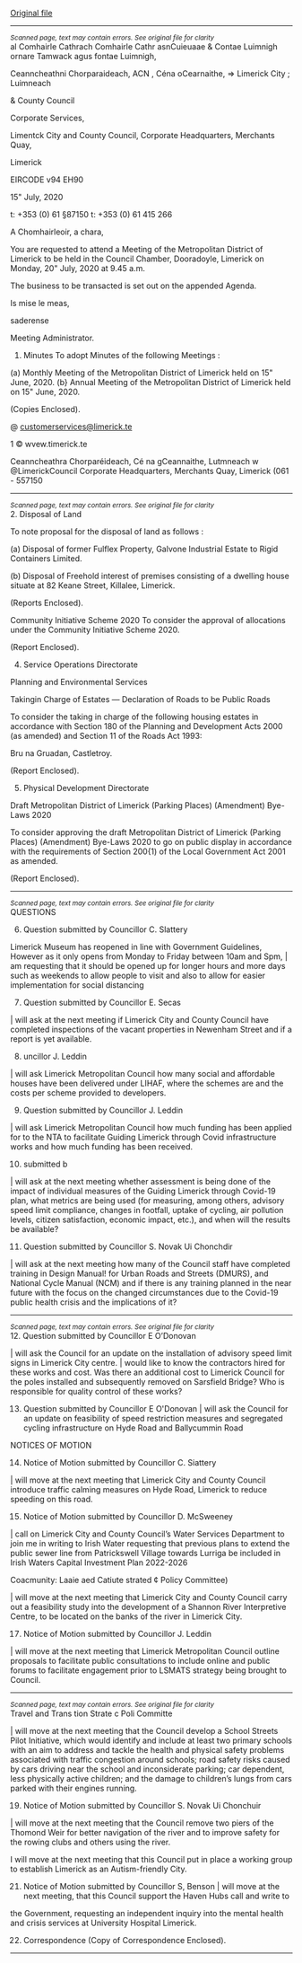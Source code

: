 [Original file](https://www.limerick.ie/sites/default/files/media/documents/2020-07/00-agenda-monthly-meeting-20th-july-2020.pdf)

---
*<small>Scanned page, text may contain errors. See original file for clarity</small>*  
al Comhairle Cathrach Comhairle Cathr asnCuieuaae
& Contae Luimnigh ornare Tamwack agus fontae Luimnigh,

Ceanncheathni Chorparaideach,
ACN , Céna oCearnaithe,
=> Limerick City ; Luimneach

& County Council

Corporate Services,

Limentck City and County Council,
Corporate Headquarters,
Merchants Quay,

Limerick

EIRCODE v94 EH90

15" July, 2020

t: +353 (0) 61 §87150
t: +353 (0) 61 415 266

A Chomhairleoir, a chara,

You are requested to attend a Meeting of the Metropolitan District of Limerick to be held in
the Council Chamber, Dooradoyle, Limerick on Monday, 20" July, 2020 at 9.45 a.m.

The business to be transacted is set out on the appended Agenda.

Is mise le meas,

saderense

Meeting Administrator.

1. Minutes
To adopt Minutes of the following Meetings :

(a) Monthly Meeting of the Metropolitan District of Limerick held on 15" June, 2020.
(b} Annual Meeting of the Metropolitan District of Limerick held on 15" June, 2020.

(Copies Enclosed).

@ customerservices@limerick.te

1 © wvew.timerick.te

Ceanncheathra Chorparéideach, Cé na gCeannaithe, Lutmneach w @LimerickCouncil
Corporate Headquarters, Merchants Quay, Limerick (061 - 557150


---
*<small>Scanned page, text may contain errors. See original file for clarity</small>*  
2. Disposal of Land

To note proposal for the disposal of land as follows :

(a) Disposal of former Fulflex Property, Galvone Industrial Estate to Rigid Containers
Limited.

(b) Disposal of Freehold interest of premises consisting of a dwelling house situate at
82 Keane Street, Killalee, Limerick.

(Reports Enclosed).

Community Initiative Scheme 2020
To consider the approval of allocations under the Community Initiative Scheme 2020.

(Report Enclosed).

4. Service Operations Directorate

Planning and Environmental Services

Takingin Charge of Estates — Declaration of Roads to be Public Roads

To consider the taking in charge of the following housing estates in accordance with Section
180 of the Planning and Development Acts 2000 (as amended) and Section 11 of the Roads
Act 1993:

Bru na Gruadan, Castletroy.

(Report Enclosed).

5. Physical Development Directorate

Draft Metropolitan District of Limerick (Parking Places) (Amendment) Bye-Laws 2020

To consider approving the draft Metropolitan District of Limerick (Parking Places)
(Amendment) Bye-Laws 2020 to go on public display in accordance with the requirements of
Section 200{1) of the Local Government Act 2001 as amended.

(Report Enclosed).


---
*<small>Scanned page, text may contain errors. See original file for clarity</small>*  
QUESTIONS

6. Question submitted by Councillor C. Slattery

Limerick Museum has reopened in line with Government Guidelines, However as it only opens
from Monday to Friday between 10am and Spm, | am requesting that it should be opened up
for longer hours and more days such as weekends to allow people to visit and also to allow
for easier implementation for social distancing

7. Question submitted by Councillor E. Secas

| will ask at the next meeting if Limerick City and County Council have completed inspections
of the vacant properties in Newenham Street and if a report is yet available.

8. uncillor J. Leddin

| will ask Limerick Metropolitan Council how many social and affordable houses have been
delivered under LIHAF, where the schemes are and the costs per scheme provided to
developers.

9. Question submitted by Councillor J. Leddin

| will ask Limerick Metropolitan Council how much funding has been applied for to the NTA to
facilitate Guiding Limerick through Covid infrastructure works and how much funding has
been received.

10. submitted b

| will ask at the next meeting whether assessment is being done of the impact of individual
measures of the Guiding Limerick through Covid-19 plan, what metrics are being used (for
measuring, among others, advisory speed limit compliance, changes in footfall, uptake of
cycling, air pollution levels, citizen satisfaction, economic impact, etc.), and when will the
results be available?

11. Question submitted by Councillor S. Novak Ui Chonchdir

| will ask at the next meeting how many of the Council staff have completed training in Design
Manual! for Urban Roads and Streets (DMURS), and National Cycle Manual (NCM) and if there
is any training planned in the near future with the focus on the changed circumstances due
to the Covid-19 public health crisis and the implications of it?


---
*<small>Scanned page, text may contain errors. See original file for clarity</small>*  
12. Question submitted by Councillor E O’Donovan

| will ask the Council for an update on the installation of advisory speed limit signs in Limerick
City centre. | would like to know the contractors hired for these works and cost. Was there
an additional cost to Limerick Council for the poles installed and subsequently removed on
Sarsfield Bridge? Who is responsible for quality control of these works?

13. Question submitted by Councillor E O'Donovan
| will ask the Council for an update on feasibility of speed restriction measures and segregated
cycling infrastructure on Hyde Road and Ballycummin Road

NOTICES OF MOTION

14. Notice of Motion submitted by Councillor C. Siattery

| will move at the next meeting that Limerick City and County Council introduce traffic calming
measures on Hyde Road, Limerick to reduce speeding on this road.

15. Notice of Motion submitted by Councillor D. McSweeney

| call on Limerick City and County Council’s Water Services Department to join me in writing
to Irish Water requesting that previous plans to extend the public sewer line from Patrickswell
Village towards Lurriga be included in Irish Waters Capital Investment Plan 2022-2026

Coacmunity: Laaie aed Catiute strated ¢ Policy Committee)

| will move at the next meeting that Limerick City and County Council carry out a feasibility
study into the development of a Shannon River Interpretive Centre, to be located on the
banks of the river in Limerick City.

17. Notice of Motion submitted by Councillor J. Leddin

| will move at the next meeting that Limerick Metropolitan Council outline proposals to
facilitate public consultations to include online and public forums to facilitate engagement
prior to LSMATS strategy being brought to Council.


---
*<small>Scanned page, text may contain errors. See original file for clarity</small>*  
Travel and Trans tion Strate c Poli Committe

| will move at the next meeting that the Council develop a School Streets Pilot Initiative, which
would identify and include at least two primary schools with an aim to address and tackle the
health and physical safety problems associated with traffic congestion around schools; road
safety risks caused by cars driving near the school and inconsiderate parking; car dependent,
less physically active children; and the damage to children’s lungs from cars parked with their
engines running.

19. Notice of Motion submitted by Councillor S. Novak Ui Chonchuir

| will move at the next meeting that the Council remove two piers of the Thomond Weir for
better navigation of the river and to improve safety for the rowing clubs and others using the
river.

I will move at the next meeting that this Council put in place a working group to establish
Limerick as an Autism-friendly City.

21. Notice of Motion submitted by Councillor S, Benson
| will move at the next meeting, that this Council support the Haven Hubs call and write to

the Government, requesting an independent inquiry into the mental health and crisis
services at University Hospital Limerick.

22. Correspondence
(Copy of Correspondence Enclosed).


---
